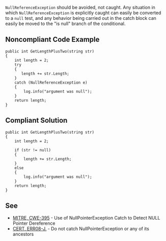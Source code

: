 
`NullReferenceException` should be avoided, not caught. Any situation in which `NullReferenceException` is explicitly caught can easily be converted to a `null` test, and any behavior being carried out in the catch block can easily be moved to the "is null" branch of the conditional.

## Noncompliant Code Example


    public int GetLengthPlusTwo(string str)
    {
        int length = 2;
        try
        {
           length += str.Length;
        }
        catch (NullReferenceException e)
        {
            log.info("argument was null");
        }
        return length;
    }


## Compliant Solution


    public int GetLengthPlusTwo(string str)
    {
        int length = 2;
    
        if (str != null)
        {
            length += str.Length;
        }
        else
        {
            log.info("argument was null");
        }
        return length;
    }


## See

- [MITRE, CWE-395](http://cwe.mitre.org/data/definitions/395.html) - Use of NullPointerException Catch to Detect NULL Pointer
  Dereference
- [CERT, ERR08-J.](https://wiki.sei.cmu.edu/confluence/x/_TdGBQ) - Do not catch NullPointerException or any of its ancestors


